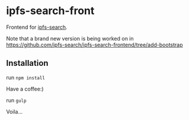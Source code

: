 # ipfs-search-front
Frontend for [ipfs-search](http://ipfs-search.com).

Note that a brand new version is being worked on in
https://github.com/ipfs-search/ipfs-search-frontend/tree/add-bootstrap

## Installation

run
`npm install`

Have a coffee:)

run
`gulp`

Voila...
